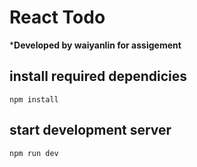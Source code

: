 # React Todo
***Developed by waiyanlin for assigement**

## install required dependicies
```
npm install
```

## start development server
```
npm run dev
```